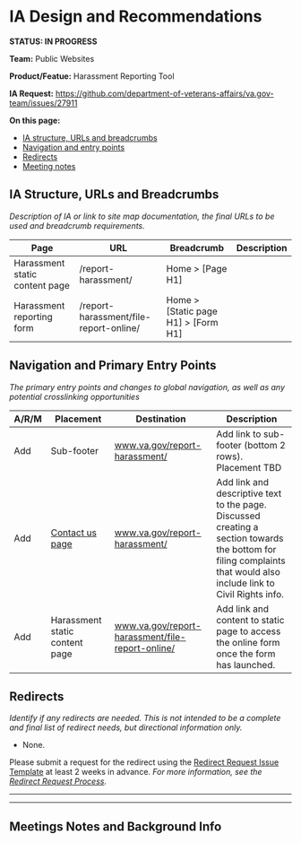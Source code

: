 # IA Design and Recommendations
**STATUS:  IN PROGRESS**

**Team:** Public Websites

**Product/Featue:** Harassment Reporting Tool

**IA Request:** https://github.com/department-of-veterans-affairs/va.gov-team/issues/27911

**On this page:**
- [IA structure, URLs and breadcrumbs](#ia)
- [Navigation and entry points](#nav)
- [Redirects](#redirects)
- [Meeting notes](#notes)


## <a name="ia"></a>IA Structure, URLs and Breadcrumbs <br>
*Description of IA or link to site map documentation, the final URLs to be used and breadcrumb requirements.*


**Page** | **URL** | **Breadcrumb** | **Description**
--- | --- | --- | ---
Harassment static content page   |  /report-harassment/   |  Home > [Page H1]   |   
Harassment reporting form |  /report-harassment/file-report-online/  | Home >  [Static page H1]  >  [Form H1]


## <a name="nav"></a>Navigation and Primary Entry Points <br>
*The primary entry points and changes to global navigation, as well as any potential crosslinking opportunities*

**A/R/M** | **Placement** | **Destination** | **Description**
--- | --- | --- | ---
Add | Sub-footer   |  www.va.gov/report-harassment/    |  Add link to sub-footer (bottom 2 rows). <br> Placement TBD
Add | [Contact us page](https://www.va.gov/contact-us/) | www.va.gov/report-harassment/  |  Add link and descriptive text to the page.  <br>  Discussed creating a section towards the bottom for filing complaints that would also include link to Civil Rights info. 
Add | Harassment static content page   |  www.va.gov/report-harassment/file-report-online/    |  Add link and content to static page to access the online form once the form has launched. 



## <a name="redirects"></a>Redirects <br>
*Identify if any redirects are needed.  This is not intended to be a complete and final list of redirect needs, but directional information only.*  

-  None.

Please submit a request for the redirect using the [Redirect Request Issue Template](https://github.com/department-of-veterans-affairs/va.gov-team/issues/new?assignees=mnorthuis&labels=content-ia-team%2C+ia&template=redirect-request.md&title=Redirect+Request) at least 2 weeks in advance. 
*For more information, see the [Redirect Request Process](https://github.com/department-of-veterans-affairs/va.gov-team/blob/master/platform/information-architecture/request-redirect.md).*


<hr>
<hr>

## <a name="notes"></a>Meetings Notes and Background Info

